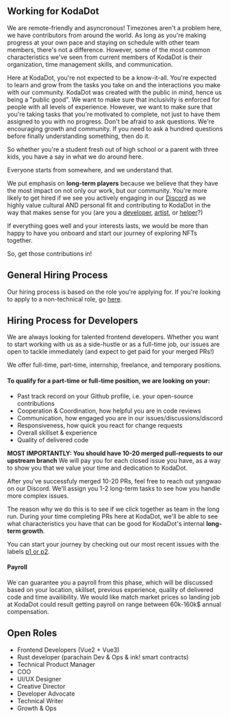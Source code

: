 ## Working for KodaDot
We are remote-friendly and asyncronous! Timezones aren't a problem here, we have contributors from around the world. As long as you're making progress at your own pace and staying on schedule with other team members, there's not a difference. However, some of the most common characteristics we've seen from current members of KodaDot is their organization, time management skills, and communication. 

Here at KodaDot, you're not expected to be a know-it-all. You're expected to learn and grow from the tasks you take on and the interactions you make with our community. KodaDot was created with the public in mind, hence us being a "public good". We want to make sure that inclusivity is enforced for people with all levels of experience. However, we want to make sure that you're taking tasks that you're motivated to complete, not just to have them assigned to you with no progress. Don't be afraid to ask questions. We're encouraging growth and community. If you need to ask a hundred questions before finally understanding something, then do it.

So whether you're a student fresh out of high school or a parent with three kids, you have a say in what we do around here. 

Everyone starts from somewhere, and we understand that. 

We put emphasis on  **long-term players** because we believe that they have the most impact on not only our work, but our community. You're more likely to get hired if we see you actively engaging in our [Discord](https://discord.gg/kodadot) as we highly value cultural AND personal fit and contributing to KodaDot in the way that makes sense for you (are you a [developer](contrib-devs.md), [artist](contrib-artists.md), or [helper](contrib-helpers.md)?)

If everything goes well and your interests lasts, we would be more than happy to have you onboard and start our journey of exploring NFTs together.

So, get those contributions in!

## General Hiring Process
Our hiring process is based on the role you're applying for. If you're looking to apply to a non-technical role, go [here](https://kodadot.xyz/jobs/).

## Hiring Process for Developers
We are always looking for talented frontend developers. Whether you want to start working with us as a side-hustle or as a full-time job, our issues are open to tackle immediately (and expect to get paid for your merged PRs!)

We offer full-time, part-time, internship, freelance, and temporary positions.

#### To qualify for a part-time or full-time position, we are looking on your:

- Past track record on your Github profile, i.e. your open-source contributions 
- Cooperation & Coordination, how helpful you are in code reviews
- Communication, how engaged you are in our issues/discussions/discord
- Responsiveness, how quick you react for change requests
- Overall skillset & experience
- Quality of delivered code

**MOST IMPORTANTLY: You should have 10-20 merged pull-requests to our upstream branch**
We will pay you for each closed issue you have, as a way to show you that we value your time and dedication to KodaDot.

After you've successfuly merged 10-20 PRs, feel free to reach out yangwao on our Discord. We'll assign you 1-2 long-term tasks to see how you handle  more complex issues.

The reason why we do this is to see if we click together as team in the long run. During your time completing PRs here at KodaDot, we'll be able to see what characteristics you have that can be good for KodaDot's internal **long-term growth**.

You can start your journey by checking out our most recent issues with the labels [p1 or p2](https://github.com/kodadot/nft-gallery/issues?q=is%3Aissue+is%3Aopen+sort%3Aupdated-desc+label%3Ap1%2Cp2).

#### Payroll
We can guarantee you a payroll from this phase, which will be discussed based on your location, skillset, previous experience, quality of delivered code and time availibility. We would like match market prices so landing job at KodaDot could result getting payroll on range between 60k-160k$ annual compensation.

## Open Roles
- Frontend Developers (Vue2 + Vue3)
- Rust developer (parachain Dev & Ops & ink! smart contracts)
- Technical Product Manager
- COO
- UI/UX Designer
- Creative Director
- Developer Advocate
- Technical Writer
- Growth & Ops